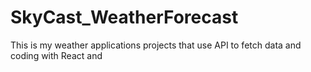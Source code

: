 # SkyCast_WeatherForecast
This is my weather applications projects that use API to fetch data and coding with React and 
